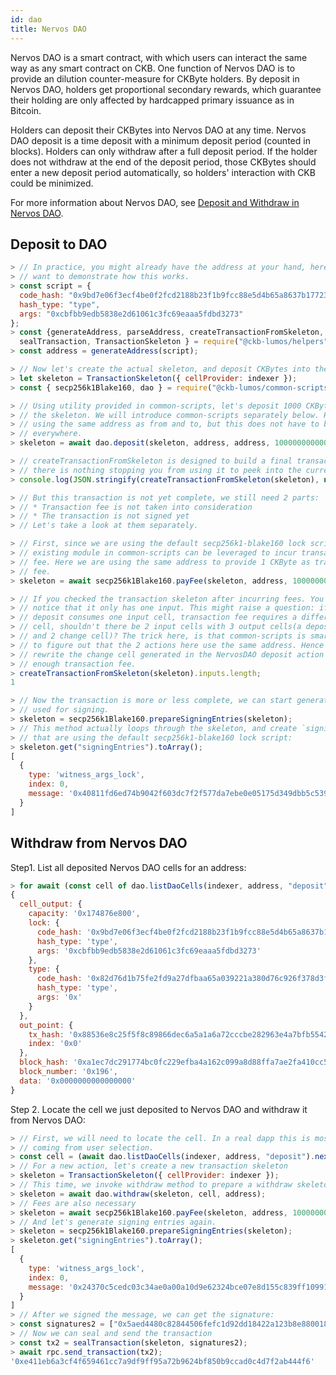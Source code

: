 ```yaml
---
id: dao
title: Nervos DAO
---
```

Nervos DAO is a smart contract, with which users can interact the same way as any smart contract on CKB. One function of Nervos DAO is to provide an dilution counter-measure for CKByte holders. By deposit in Nervos DAO, holders get proportional secondary rewards, which guarantee their holding are only affected by hardcapped primary issuance as in Bitcoin.

Holders can deposit their CKBytes into Nervos DAO at any time. Nervos DAO deposit is a time deposit with a minimum deposit period (counted in blocks). Holders can only withdraw after a full deposit period. If the holder does not withdraw at the end of the deposit period, those CKBytes should enter a new deposit period automatically, so holders' interaction with CKB could be minimized.

For more information about Nervos DAO, see [Deposit and Withdraw in Nervos DAO](https://github.com/nervosnetwork/rfcs/blob/master/rfcs/0023-dao-deposit-withdraw/0023-dao-deposit-withdraw.md).

## Deposit to DAO

```javascript
> // In practice, you might already have the address at your hand, here we just
> // want to demonstrate how this works.
> const script = {
  code_hash: "0x9bd7e06f3ecf4be0f2fcd2188b23f1b9fcc88e5d4b65a8637b17723bbda3cce8",
  hash_type: "type",
  args: "0xcbfbb9edb5838e2d61061c3fc69eaaa5fdbd3273"
};
> const {generateAddress, parseAddress, createTransactionFromSkeleton,
  sealTransaction, TransactionSkeleton } = require("@ckb-lumos/helpers");
> const address = generateAddress(script);

> // Now let's create the actual skeleton, and deposit CKBytes into the skeleton
> let skeleton = TransactionSkeleton({ cellProvider: indexer });
> const { secp256k1Blake160, dao } = require("@ckb-lumos/common-scripts");

> // Using utility provided in common-scripts, let's deposit 1000 CKBytes into
> // the skeleton. We will introduce common-scripts separately below. Here we are
> // using the same address as from and to, but this does not have to be the case
> // everywhere.
> skeleton = await dao.deposit(skeleton, address, address, 100000000000n);

> // createTransactionFromSkeleton is designed to build a final transaction, but
> // there is nothing stopping you from using it to peek into the current skeleton.
> console.log(JSON.stringify(createTransactionFromSkeleton(skeleton), null, 2));

> // But this transaction is not yet complete, we still need 2 parts:
> // * Transaction fee is not taken into consideration
> // * The transaction is not signed yet
> // Let's take a look at them separately.

> // First, since we are using the default secp256k1-blake160 lock script, an
> // existing module in common-scripts can be leveraged to incur transaction
> // fee. Here we are using the same address to provide 1 CKByte as transaction
> // fee.
> skeleton = await secp256k1Blake160.payFee(skeleton, address, 100000000n);

> // If you checked the transaction skeleton after incurring fees. You will
> // notice that it only has one input. This might raise a question: if NervoDAO
> // deposit consumes one input cell, transaction fee requires a different input
> // cell, shouldn't there be 2 input cells with 3 output cells(a deposited cell,
> // and 2 change cell)? The trick here, is that common-scripts is smart enough
> // to figure out that the 2 actions here use the same address. Hence it just
> // rewrite the change cell generated in the NervosDAO deposit action to pay
> // enough transaction fee.
> createTransactionFromSkeleton(skeleton).inputs.length;
1

> // Now the transaction is more or less complete, we can start generate messages
> // used for signing.
> skeleton = secp256k1Blake160.prepareSigningEntries(skeleton);
> // This method actually loops through the skeleton, and create `signingEntries`
> // that are using the default secp256k1-blake160 lock script:
> skeleton.get("signingEntries").toArray();
[
  {
    type: 'witness_args_lock',
    index: 0,
    message: '0x40811fd6ed74b9042f603dc7f2f577da7ebe0e05175d349dbb5c539b1111b83f'
  }
]
```

## Withdraw from Nervos DAO

Step1. List all deposited Nervos DAO cells for an address:

```javascript
> for await (const cell of dao.listDaoCells(indexer, address, "deposit")) { console.log(cell); }
{
  cell_output: {
    capacity: '0x174876e800',
    lock: {
      code_hash: '0x9bd7e06f3ecf4be0f2fcd2188b23f1b9fcc88e5d4b65a8637b17723bbda3cce8',
      hash_type: 'type',
      args: '0xcbfbb9edb5838e2d61061c3fc69eaaa5fdbd3273'
    },
    type: {
      code_hash: '0x82d76d1b75fe2fd9a27dfbaa65a039221a380d76c926f378d3f81cf3e7e13f2e',
      hash_type: 'type',
      args: '0x'
    }
  },
  out_point: {
    tx_hash: '0x88536e8c25f5f8c89866dec6a5a1a6a72cccbe282963e4a7bfb5542b4c15d376',
    index: '0x0'
  },
  block_hash: '0xa1ec7dc291774bc0fc229efba4a162c099a8d88ffa7ae2fa410cc574e0701ced',
  block_number: '0x196',
  data: '0x0000000000000000'
}
```

Step 2. Locate the cell we just deposited to Nervos DAO and withdraw it from Nervos DAO:

```javascript
> // First, we will need to locate the cell. In a real dapp this is most likely
> // coming from user selection.
> const cell = (await dao.listDaoCells(indexer, address, "deposit").next()).value;
> // For a new action, let's create a new transaction skeleton
> skeleton = TransactionSkeleton({ cellProvider: indexer });
> // This time, we invoke withdraw method to prepare a withdraw skeleton
> skeleton = await dao.withdraw(skeleton, cell, address);
> // Fees are also necessary
> skeleton = await secp256k1Blake160.payFee(skeleton, address, 100000000n);
> // And let's generate signing entries again.
> skeleton = secp256k1Blake160.prepareSigningEntries(skeleton);
> skeleton.get("signingEntries").toArray();
[
  {
    type: 'witness_args_lock',
    index: 0,
    message: '0x24370c5cedc03c34ae0a00a10d9e62324bce07e8d155c839ff10991d73684c34'
  }
]
> // After we signed the message, we can get the signature:
> const signatures2 = ["0x5aed4480c82844506fefc1d92dd18422a123b8e880018ea4cfa7f95891c4781e6578facedd765676831cf3cca04492ec3ec3885ac8d0b6d90cb6c1d6f99e6ffb01"];
> // Now we can seal and send the transaction
> const tx2 = sealTransaction(skeleton, signatures2);
> await rpc.send_transaction(tx2);
'0xe411eb6a3cf4f659461cc7a9df9ff95a72b9624bf850b9ccad0c4d7f2ab444f6'   
```

